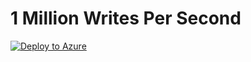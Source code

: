 # 1 Million Writes Per Second

[![Deploy to Azure](https://aka.ms/deploytoazurebutton)](https://portal.azure.com/#create/Microsoft.Template/uri/https%3A%2F%2Fraw.githubusercontent.com%2FRaviTella%2FBenckmarking%2Fusers%2Fratella%2Fcleanup%2Fcosmos%2Fsql%2Frecipes%2F1-million-rps-write%2Fazuredeploy.json)